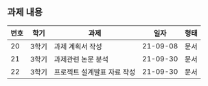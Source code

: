  ## 과제 내용
   
번호 | 학기		|	과제|	일자|	형태
-- | ------  | ------- | -------- | -------
20 | 3학기 | 과제 계획서 작성	| 21-09-08	| 문서
21 | 3학기 | 과제관련 논문 분석	| 21-09-30	| 문서
22 | 3학기 | 프로젝트 설계발표 자료 작성	| 21-09-30	| 문서
